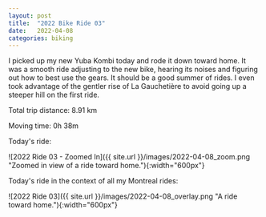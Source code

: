 ```yaml
---
layout: post
title:  "2022 Bike Ride 03"
date:   2022-04-08
categories: biking
---
```


I picked up my new Yuba Kombi today and rode it down toward home. It was a smooth ride adjusting to the new bike, hearing its noises and figuring out how to best use the gears. It should be a good summer of rides. I even took advantage of the gentler rise of La Gauchetière to avoid going up a steeper hill on the first ride.

Total trip distance: 8.91 km

Moving time: 0h 38m

Today's ride:

![2022 Ride 03 - Zoomed In]({{ site.url }}/images/2022-04-08_zoom.png "Zoomed in view of a ride toward home."){:width="600px"}

Today's ride in the context of all my Montreal rides:

![2022 Ride 03]({{ site.url }}/images/2022-04-08_overlay.png "A ride toward home."){:width="600px"}

